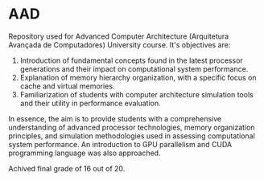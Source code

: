 # AAD

Repository used for Advanced Computer Architecture (Arquitetura Avançada de Computadores) University course. It's objectives are:
 
1. Introduction of fundamental concepts found in the latest processor generations and their impact on computational system performance.
2. Explanation of memory hierarchy organization, with a specific focus on cache and virtual memories.
3. Familiarization of students with computer architecture simulation tools and their utility in performance evaluation.

In essence, the aim is to provide students with a comprehensive understanding of advanced processor technologies, memory organization principles, and simulation methodologies used in assessing computational system performance. An introduction to GPU parallelism and CUDA programming language was also approached.

Achived final grade of 16 out of 20.
